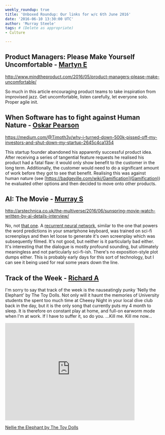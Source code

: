 ```yaml
---
weekly_roundup: true
title: 'Unboxed Roundup: Our links for w/c 6th June 2016'
date: '2016-06-10 13:30:00 UTC'
author: 'Murray Steele'
tags: # (Delete as appropriate)
- Culture

---
```


## Product Managers: Please Make Yourself Uncomfortable - [Martyn E](/people#martyn-evans)

http://www.mindtheproduct.com/2016/05/product-managers-please-make-uncomfortable/

So much in this article encouraging product teams to take inspiration from improvised jazz. Get uncomfortable, listen carefully, let everyone solo. Proper agile init.

## When Software has to fight against Human Nature - [Oskar Pearson](/people#oskar-pearson)

https://medium.com/@Timoth3y/why-i-turned-down-500k-pissed-off-my-investors-and-shut-down-my-startup-2645c4ca1354

This startup founder abandoned his apparently successful product idea. After receiving a series of tangential feature requests he realised his product had a fatal flaw: it would only show benefit to the customer in the long term. Additionally, the customer would need to do a significant amount of work before they got to see that benefit. Realising this was against human nature (see [https://badgeville.com/wiki/Gamification](Gamification)) he evaluated other options and then decided to move onto other products.

## AI: The Movie - [Murray S](/people#murray-steele)

http://arstechnica.co.uk/the-multiverse/2016/06/sunspring-movie-watch-written-by-ai-details-interview/

No, not [that one](http://www.imdb.com/title/tt0212720/).  A [recurrent neural network](https://en.wikipedia.org/wiki/Recurrent_neural_network), similar to the one that powers the word predictions in your smartphone keyboard, was trained on sci-fi screenplays and then let loose to generate it's own screenplay which was subsequently filmed.  It's not good, but neither is it particularly bad either.  It's interesting that the dialogue is mostly profound sounding, but ultimately meaningless and not particularly sci-fi-ish.  There's no exposition-style plot dumps either.  This is probably early days for this sort of technology, but I can see it being used for real some years down the line.

## Track of the Week - [Richard A](/people#richard-archer)

I'm sorry to say that track of the week is the nauseatingly punky 'Nelly the Elephant' by The Toy Dolls. Not only will it haunt the memories of University students the spent too much time at Cheesy Night in your local dive club back in the day, but it is the only song that currently puts my 4 month to sleep. It is therefore on constant play at home, and full-on earworm mode when I'm at work. If I have to suffer it, so do you.
...Kill me. Kill me now...

<iframe width="420" height="315" src="https://www.youtube.com/embed/eti21PVHXrg" frameborder="0" allowfullscreen></iframe>

[Nellie the Elephant by The Toy Dolls](https://www.youtube.com/watch?v=eti21PVHXrg)

